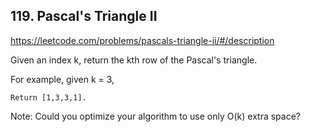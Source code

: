 ## 119. Pascal's Triangle II

https://leetcode.com/problems/pascals-triangle-ii/#/description

Given an index k, return the kth row of the Pascal's triangle.

For example, given k = 3,
```
Return [1,3,3,1].
```

Note:
Could you optimize your algorithm to use only O(k) extra space?
